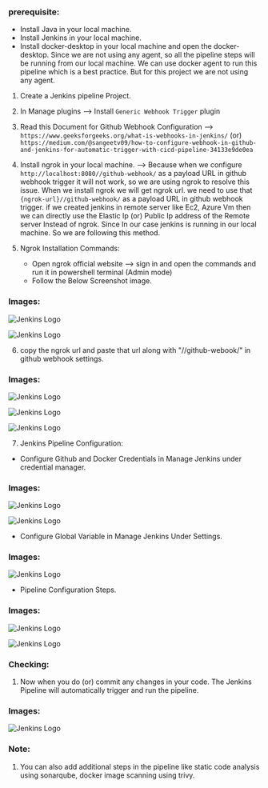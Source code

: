 ### prerequisite:

  * Install Java in your local machine.
  * Install Jenkins in your local machine.
  * Install docker-desktop in your local machine and open the docker-desktop. Since we are not using any agent, so all the pipeline steps will be running from our local machine. We can use docker agent to run this pipeline which is a best practice. But for this project we are not using any agent.

1. Create a Jenkins pipeline Project.
2. In Manage plugins --> Install `Generic Webhook Trigger` plugin
3. Read this Document for Github Webhook Configuration -->  `https://www.geeksforgeeks.org/what-is-webhooks-in-jenkins/` (or) `https://medium.com/@sangeetv09/how-to-configure-webhook-in-github-and-jenkins-for-automatic-trigger-with-cicd-pipeline-34133e9de0ea`

4. Install ngrok in your local machine.  --> Because when we configure `http://localhost:8080//github-webhook/` as a payload URL in github webhook trigger it will not work, so we are using ngrok to resolve this issue. When we install ngrok we will get ngrok url. we need to use that `{ngrok-url}//github-webhook/` as a payload URL in github webhook trigger. if we created jenkins in remote server like Ec2, Azure Vm then we can directly use the Elastic Ip (or) Public Ip address of the Remote server Instead of ngrok. Since In our case jenkins is running in our local machine. So we are following this method.

5. Ngrok Installation Commands:

    * Open ngrok official website --> sign in and open the commands and run it in powershell terminal (Admin mode)
    * Follow the Below Screenshot image.

### Images:

![Jenkins Logo](./images/jenkins_image/ngrok%20installation.png)

![Jenkins Logo](./images/jenkins_image/ngrok%20installation1.png)



6. copy the ngrok url and paste that url along with "//github-webook/" in github webhook settings.


### Images:

![Jenkins Logo](./images/jenkins_image/Github%20webhook%20config.png)

![Jenkins Logo](./images/jenkins_image/Github%20webhook%20config4.png)

![Jenkins Logo](./images/jenkins_image/Github%20webhook%20config5.png)



7. Jenkins Pipeline Configuration:

  * Configure Github and Docker Credentials in Manage Jenkins under credential manager.


  ### Images:

  ![Jenkins Logo](./images/jenkins_image/Dockerhub%20credentials%20jenkins.png)

  ![Jenkins Logo](./images/jenkins_image/Github%20credentials%20jenkins.png)


  * Configure Global Variable in Manage Jenkins Under Settings.


  ### Images:

  ![Jenkins Logo](./images/jenkins_image/Global%20Variable%20jenkins.png)


  * Pipeline Configuration Steps.


  ### Images:

  ![Jenkins Logo](./images/jenkins_image/pipeline1.png)

  ![Jenkins Logo](./images/jenkins_image/pipeline2.png)


### Checking:

1. Now when you do (or) commit any changes in your code. The Jenkins Pipeline will automatically trigger and run the pipeline.

  ### Images:

  ![Jenkins Logo](./images/jenkins_image/pipeline%20result.png)


### Note:

1. You can also add additional steps in the pipeline like static code analysis using sonarqube, docker image scanning using trivy. 